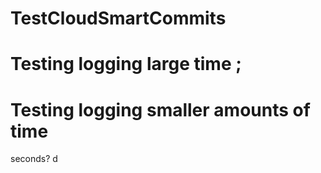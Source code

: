# TestCloudSmartCommits
# Testing logging large time ;
# Testing logging smaller amounts of time
seconds?
d
